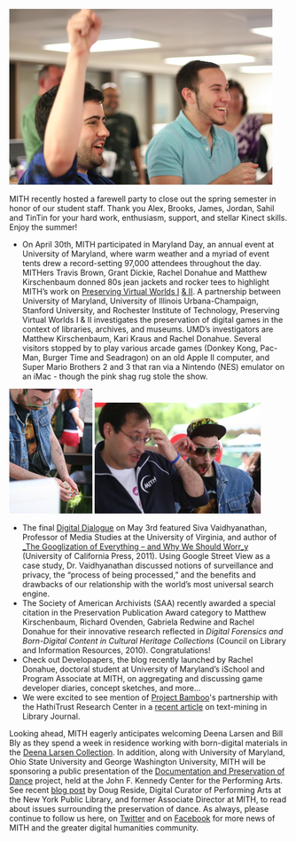 ![A Farewell Party](../../images/2011-05-farewell2011_1469.jpg)

MITH recently hosted a farewell party to close out the spring semester in honor of our student staff. Thank you Alex, Brooks, James, Jordan, Sahil and TinTin for your hard work, enthusiasm, support, and stellar Kinect skills. Enjoy the summer!

- On April 30th, MITH participated in Maryland Day, an annual event at University of Maryland, where warm weather and a myriad of event tents drew a record-setting 97,000 attendees throughout the day. MITHers Travis Brown, Grant Dickie, Rachel Donahue and Matthew Kirschenbaum donned 80s jean jackets and rocker tees to highlight MITH’s work on [Preserving Virtual Worlds I](http://mith.umd.edu/research/pvwi/) [& II](http://mith.umd.edu/research/pvwii/). A partnership between University of Maryland, University of Illinois Urbana-Champaign, Stanford University, and Rochester Institute of Technology, Preserving Virtual Worlds I & II investigates the preservation of digital games in the context of libraries, archives, and museums. UMD’s investigators are Matthew Kirschenbaum, Kari Kraus and Rachel Donahue. Several visitors stopped by to play various arcade games (Donkey Kong, Pac-Man, Burger Time and Seadragon) on an old Apple II computer, and Super Mario Brothers 2 and 3 that ran via a Nintendo (NES) emulator on an iMac - though the pink shag rug stole the show.

![mday2011_1508_sm](../../images/2011-05-mday2011_1508_sm.jpg) ![mday2011_1488](../../images/2011-05-mday2011_1488-300x200.jpg)

- The final [Digital Dialogue](http://mith.umd.edu/digital-dialogues/) on May 3rd featured Siva Vaidhyanathan, Professor of Media Studies at the University of Virginia, and author of [\_The Googlization of Everything – and Why We Should Worr_y](http://mith.umd.edu/53-mith-digital-dialogue-siva-vaidhyanathan-the-googlization-of-surveillance/) (University of California Press, 2011). Using Google Street View as a case study, Dr. Vaidhyanathan discussed notions of surveillance and privacy, the “process of being processed,” and the benefits and drawbacks of our relationship with the world’s most universal search engine.
- The Society of American Archivists (SAA) recently awarded a special citation in the Preservation Publication Award category to Matthew Kirschenbaum, Richard Ovenden, Gabriela Redwine and Rachel Donahue for their innovative research reflected in _Digital Forensics and Born-Digital Content in Cultural Heritage Collections_ (Council on Library and Information Resources, 2010). Congratulations!
- Check out Developapers, the blog recently launched by Rachel Donahue, doctoral student at University of Maryland’s iSchool and Program Associate at MITH, on aggregating and discussing game developer diaries, concept sketches, and more…
- We were excited to see mention of [Project Bamboo](http://www.projectbamboo.org)'s partnership with the HathiTrust Research Center in a [recent article](http://web.archive.org/web/20120830150830/http://www.libraryjournal.com/lj/communityacademiclibraries/890376-419/text-mining_ahead_hathitrust_research_.html.csp) on text-mining in Library Journal.

Looking ahead, MITH eagerly anticipates welcoming Deena Larsen and Bill Bly as they spend a week in residence working with born-digital materials in the [Deena Larsen Collection](http://mith.umd.edu/research/deena-larsen-collection/). In addition, along with University of Maryland, Ohio State University and George Washington University, MITH will be sponsoring a public presentation of the [Documentation and Preservation of Dance](http://mith.umd.edu/research/the-documentation-and-preservation-of-dance/) project, held at the John F. Kennedy Center for the Performing Arts. See recent [blog post](http://www.nypl.org/blog/2011/05/02/how-can-we-know-dancer-from-dance) by Doug Reside, Digital Curator of Performing Arts at the New York Public Library, and former Associate Director at MITH, to read about issues surrounding the preservation of dance. As always, please continue to follow us here, on [Twitter](https://twitter.com/umd_mith) and on [Facebook](https://www.facebook.com/UMD.MITH) for more news of MITH and the greater digital humanities community.